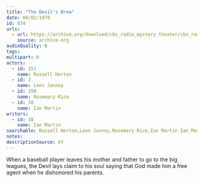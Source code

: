 ```yaml
---
title: "The Devil's Brew"
date: 08/02/1978
id: 874
urls: 
  - url: https://archive.org/download/cbs_radio_mystery_theater/cbs_radio_mystery_theater-0851-0900.zip/cbs_radio_mystery_theater-0851-0900%2Fcbsrmt_0874_the_devils_brew.mp3
    source: archive-org
audioQuality: 0
tags: 
multipart: 0
actors:  
  - id: 151
    name: Russell Horton  
  - id: 2
    name: Leon Janney  
  - id: 150
    name: Rosemary Rice  
  - id: 38
    name: Ian Martin
writers:  
  - id: 38
    name: Ian Martin
searchable: Russell Horton,Leon Janney,Rosemary Rice,Ian Martin Ian Martin
notes: 
descriptionSource: kf
---
```

When a baseball player leaves his mother and father to go to the big leagues, the Devil lays claim to his soul saying that God made him a free agent when he dishonored his parents.